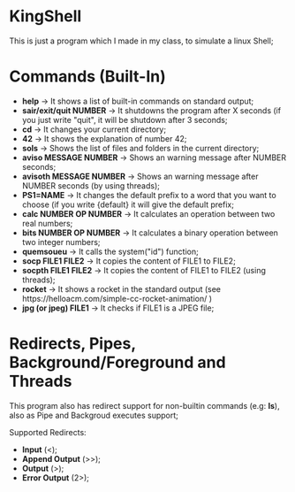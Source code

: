 # KingShell

This is just a program which I made in my class, to simulate a linux Shell;

# Commands (Built-In)

<ul>
  <li><b>help</b> -> It shows a list of built-in commands on standard output;</li>
  <li><b>sair/exit/quit NUMBER</b> -> It shutdowns the program after X seconds (if you just write "quit", it will be shutdown after 3 seconds;</li>
  <li><b>cd</b> -> It changes your current directory;</li>
  <li><b>42</b> -> It shows the explanation of number 42;</li>
  <li><b>sols</b> -> Shows the list of files and folders in the current directory;</li>
  <li><b>aviso MESSAGE NUMBER</b> -> Shows an warning message after NUMBER seconds;</li>
  <li><b>avisoth MESSAGE NUMBER</b> -> Shows an warning message after NUMBER seconds (by using threads);</li>
  <li><b>PS1=NAME</b> -> It changes the default prefix to a word that you want to choose (if you write {default} it will give the default prefix;</li>
  <li><b>calc NUMBER OP NUMBER</b> -> It calculates an operation between two real numbers;</li>
  <li><b>bits NUMBER OP NUMBER</b> -> It calculates a binary operation between two integer numbers;</li>
  <li><b>quemsoueu</b> -> It calls the system("id") function;</li>
  <li><b>socp FILE1 FILE2</b> -> It copies the content of FILE1 to FILE2;</li>
  <li><b>socpth FILE1 FILE2</b> -> It copies the content of FILE1 to FILE2 (using threads);</li>
  <li><b>rocket</b> -> It shows a rocket in the standard output (see https://helloacm.com/simple-cc-rocket-animation/ )</li>
  <li><b>jpg (or jpeg) FILE1</b> -> It checks if FILE1 is a JPEG file;</li>
</ul>

# Redirects, Pipes, Background/Foreground and Threads

This program also has redirect support for non-builtin commands (e.g: <b>ls</b>), also as Pipe and Backgroud executes support;

Supported Redirects:

<ul>
  <li><b>Input</b> (<);</li>
  <li><b>Append Output</b> (>>);</li>
  <li><b>Output</b> (>);</li>
  <li><b>Error Output</b> (2>);</li>
</ul>

